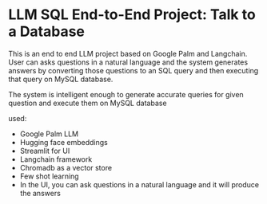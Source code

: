 
# LLM SQL End-to-End Project: Talk to a Database  

This is an end to end LLM project based on Google Palm and Langchain.
User can asks questions in a natural language and the system generates answers by converting those questions to an SQL query and
then executing that query on MySQL database. 

The system is intelligent enough to generate accurate queries for given question and execute them on MySQL database

used:
  - Google Palm LLM
  - Hugging face embeddings
  - Streamlit for UI
  - Langchain framework
  - Chromadb as a vector store
  - Few shot learning
- In the UI, you can ask questions in a natural language and it will produce the answers


